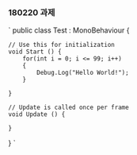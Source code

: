 ﻿### 180220 과제

`
public class Test : MonoBehaviour {

	// Use this for initialization
	void Start () {
        for(int i = 0; i <= 99; i++)
        {
            Debug.Log("Hello World!");
        }
        
	}
	
	// Update is called once per frame
	void Update () {
		
	}
}
`
